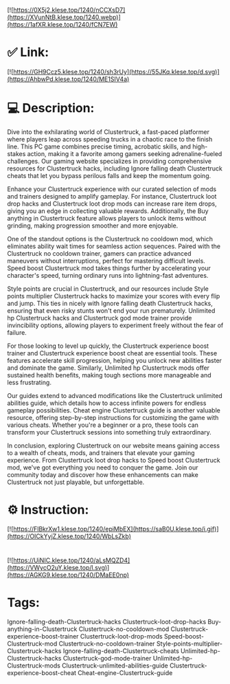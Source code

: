 [![https://0X5j2.klese.top/1240/nCCXsD7](https://XVunNtB.klese.top/1240.webp)](https://1afXR.klese.top/1240/fCN7EW)
# ✅ Link:
[![https://GH9Ccz5.klese.top/1240/sh3rUy](https://55JKq.klese.top/d.svg)](https://AhbwPd.klese.top/1240/ME1SIV4a)
# 💻 Description:
Dive into the exhilarating world of Clustertruck, a fast-paced platformer where players leap across speeding trucks in a chaotic race to the finish line. This PC game combines precise timing, acrobatic skills, and high-stakes action, making it a favorite among gamers seeking adrenaline-fueled challenges. Our gaming website specializes in providing comprehensive resources for Clustertruck hacks, including Ignore falling death Clustertruck cheats that let you bypass perilous falls and keep the momentum going.



Enhance your Clustertruck experience with our curated selection of mods and trainers designed to amplify gameplay. For instance, Clustertruck loot drop hacks and Clustertruck loot drop mods can increase rare item drops, giving you an edge in collecting valuable rewards. Additionally, the Buy anything in Clustertruck feature allows players to unlock items without grinding, making progression smoother and more enjoyable.



One of the standout options is the Clustertruck no cooldown mod, which eliminates ability wait times for seamless action sequences. Paired with the Clustertruck no cooldown trainer, gamers can practice advanced maneuvers without interruptions, perfect for mastering difficult levels. Speed boost Clustertruck mod takes things further by accelerating your character's speed, turning ordinary runs into lightning-fast adventures.



Style points are crucial in Clustertruck, and our resources include Style points multiplier Clustertruck hacks to maximize your scores with every flip and jump. This ties in nicely with Ignore falling death Clustertruck hacks, ensuring that even risky stunts won't end your run prematurely. Unlimited hp Clustertruck hacks and Clustertruck god mode trainer provide invincibility options, allowing players to experiment freely without the fear of failure.



For those looking to level up quickly, the Clustertruck experience boost trainer and Clustertruck experience boost cheat are essential tools. These features accelerate skill progression, helping you unlock new abilities faster and dominate the game. Similarly, Unlimited hp Clustertruck mods offer sustained health benefits, making tough sections more manageable and less frustrating.



Our guides extend to advanced modifications like the Clustertruck unlimited abilities guide, which details how to access infinite powers for endless gameplay possibilities. Cheat engine Clustertruck guide is another valuable resource, offering step-by-step instructions for customizing the game with various cheats. Whether you're a beginner or a pro, these tools can transform your Clustertruck sessions into something truly extraordinary.



In conclusion, exploring Clustertruck on our website means gaining access to a wealth of cheats, mods, and trainers that elevate your gaming experience. From Clustertruck loot drop hacks to Speed boost Clustertruck mod, we've got everything you need to conquer the game. Join our community today and discover how these enhancements can make Clustertruck not just playable, but unforgettable.

# ⚙️ Instruction:
[![https://FlBkrXw1.klese.top/1240/epiMbEX](https://saB0U.klese.top/i.gif)](https://OICkYyjZ.klese.top/1240/WbLsZkb)
#
[![https://UiNIC.klese.top/1240/aLsMQZD4](https://VWycO2uY.klese.top/l.svg)](https://AGKG9.klese.top/1240/DMaEE0np)
# Tags:
Ignore-falling-death-Clustertruck-hacks Clustertruck-loot-drop-hacks Buy-anything-in-Clustertruck Clustertruck-no-cooldown-mod Clustertruck-experience-boost-trainer Clustertruck-loot-drop-mods Speed-boost-Clustertruck-mod Clustertruck-no-cooldown-trainer Style-points-multiplier-Clustertruck-hacks Ignore-falling-death-Clustertruck-cheats Unlimited-hp-Clustertruck-hacks Clustertruck-god-mode-trainer Unlimited-hp-Clustertruck-mods Clustertruck-unlimited-abilities-guide Clustertruck-experience-boost-cheat Cheat-engine-Clustertruck-guide






